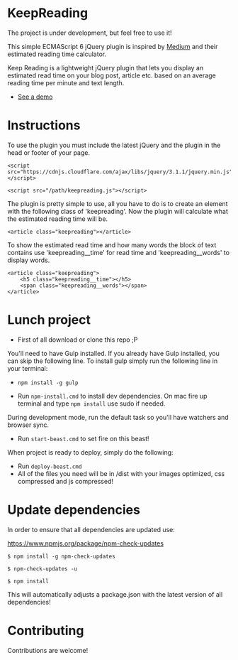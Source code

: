 KeepReading
==========================

The project is under development, but feel free to use it!

This simple ECMAScript 6 jQuery plugin is inspired by [Medium](https://medium.com/ "Medium") and their estimated reading time calculator.

Keep Reading is a lightweight jQuery plugin that lets you display an estimated read time on your blog post, article etc. based on an average reading time per minute and text length.

* [See a demo](https://github.com/danielmalmros "Demo page!")

Instructions
==========================

To use the plugin you must include the latest jQuery and the plugin in the head or footer of your page.

```
<script src="https://cdnjs.cloudflare.com/ajax/libs/jquery/3.1.1/jquery.min.js"></script>

<script src="/path/keepreading.js"></script>
```

The plugin is pretty simple to use, all you have to do is to create an element with the following class of 'keepreading'. Now the plugin will calculate what the estimated reading time will be.

```
<article class="keepreading"></article>
```

To show the estimated read time and how many words the block of text contains use 'keepreading__time' for read time and 'keepreading__words' to display words.

```
<article class="keepreading">
    <h5 class="keepreading__time"></h5>
    <span class="keepreading__words"></span>
</article>
```

Lunch project
==========================

* First of all download or clone this repo ;P

You'll need to have Gulp installed. If you already have Gulp installed, you can skip the following line.
To install gulp simply run the following line in your terminal:
* `npm install -g gulp`

* Run `npm-install.cmd` to install dev dependencies. On mac fire up terminal and type `npm install` use sudo if needed.

During development mode, run the default task so you'll have watchers and browser sync.
* Run `start-beast.cmd` to set fire on this beast!

When project is ready to deploy, simply do the following:
* Run `deploy-beast.cmd`
* All of the files you need will be in /dist with your images optimized, css compressed and js compressed!

Update dependencies
==========================

In order to ensure that all dependencies are updated use:

https://www.npmjs.org/package/npm-check-updates

`$ npm install -g npm-check-updates`

`$ npm-check-updates -u`

`$ npm install`

This will automatically adjusts a package.json with the latest version of all dependencies!

Contributing
==========================

Contributions are welcome!
